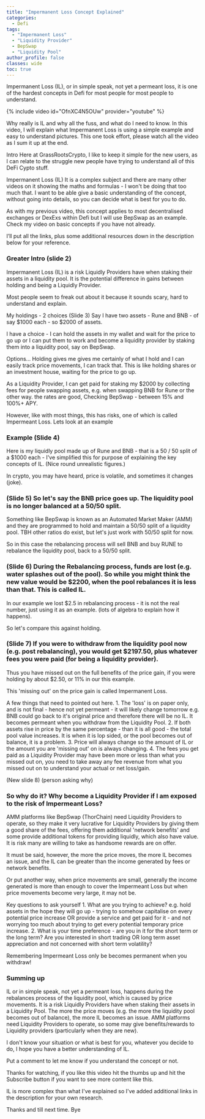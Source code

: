 ```yaml
---
title: "Impermanent Loss Concept Explained"
categories:
  - Defi
tags:
  - "Impermanent Loss"
  - "Liquidity Provider"
  - BepSwap
  - "Liquidity Pool"
author_profile: false
classes: wide
toc: true
---
```


Impermanent Loss (IL), or in simple speak, not yet a permeant loss, it is one of the hardest concepts in Defi for most people for most people to understand. 

{% include video id="OfnXC4N5OUw" provider="youtube" %}

Why really is IL and why all the fuss, and what do I need to know. 
In this video, I will explain what Impermanent Loss is using a simple example and easy to understand pictures. 
This one took effort, please watch all the video as I sum it up at the end. 

Intro
Here at GrassRootsCrypto, I like to keep it simple for the new users, as I can relate to the struggle new people have trying to understand all of this DeFi Cypto stuff.

Impermanent Loss (IL) It is a complex subject and there are many other videos on it showing the maths and formulas - I won't be doing that too much that. 
I want to be able give a basic understanding of the concept, without going into details, so you can decide what is best for you to do.

As with my previous video, this concept applies to most decentralised exchanges or DexExs within Defi but I will use BepSwap as an example. Check my video on basic concepts if you have not already. 

I’ll put all the links, plus some additional resources down in the description below for your reference. 

### Greater Intro (slide 2)
Impermanent Loss (IL) is a risk Liquidly Providers have when staking their assets in a liquidity pool. It is the potential difference in gains between holding and being a Liquidly Provider. 

Most people seem to freak out about it because it sounds scary, hard to understand and explain.

My holdings - 2 choices (Slide 3)
Say I have two assets - Rune and BNB - of say $1000 each - so $2000 of assets.

I have a choice - I can hold the assets in my wallet and wait for the price to go up or 
I can put them to work and become a liquidity provider by staking them into a liquidity pool, say on BepSwap.

Options…
Holding gives me gives me certainly of what I hold and I can easily track price movements, I can track that.  This is like holding shares or an investment house, waiting for the price to go up.

As a Liquidity Provider, I can get paid for staking my $2000 by collecting fees for people swapping assets, e.g. when swapping BNB for Rune or the other way. the rates are good,  Checking BepSwap - between 15% and 100%+ APY. 

However, like with most things, this has risks, one of which is called Impermeant Loss. Lets look at an example

### Example (Slide 4)
Here is my liquidly pool made up of Rune and BNB - that is a 50 / 50 split of a $1000 each - I've simplified this for purpose of explaining the key concepts of IL.
(Nice round unrealistic figures.)

In crypto, you may have heard, price is volatile, and sometimes it changes (joke). 

### (Slide 5) So let's say the BNB price goes up. The liquidity pool is no longer balanced at a 50/50 split.
Something like BepSwap is known as an Automated Market Maker (AMM) and they are programmed to hold and maintain a 50/50 split of a liquidity pool. TBH other ratios do exist, but let's just work with 50/50 split for now. 

So in this case the rebalancing process will sell BNB and buy RUNE to rebalance the liquidity pool, back to a 50/50 split. 

### (Slide 6) During the Rebalancing process, funds are lost (e.g. water splashes out of the pool). So while you might think the new value would be $2200, when the pool rebalances it is less than that. This is called IL.
In our example we lost $2.5 in rebalancing process - it is not the real number, just using it as an example. (lots of algebra to explain how it happens).

So let's compare this against holding. 

### (Slide 7) If you were to withdraw from the liquidity pool now (e.g. post rebalancing), you would get $2197.50, plus whatever fees you were paid (for being a liquidity provider). 
Thus you have missed out on the full benefits of the price gain, if you were holding by about $2.50, or 11% in our this example. 

This 'missing out' on the price gain is called Impermanent Loss. 

A few things that need to pointed out here.
	1. The 'loss' is on paper only, and is not final - hence not yet permeant - it will likely change tomorrow e.g. BNB could go back to it's original price and therefore there will be no IL. It becomes permeant when you withdraw from the Liquidity Pool.
	2. If both assets rise in price by the same percentage - than it is all good - the total pool value increases. It is when it is lop sided, or the pool becomes out of balance, it is a problem.
	3. Price will always change so the amount of IL or the amount you are 'missing out' on is always changing. 
	4. The fees you get paid as a Liquidity Provider may have been more or less than what you missed out on, you need to take away any fee revenue from what you missed out on to understand your actual or net loss/gain. 

 (New slide 8) (person asking why)

### So why do it? Why become a Liquidity Provider if I am exposed to the risk of Impermeant Loss?

AMM platforms like BepSwap (ThorChain) need Liquidity Providers to operate, so they make it very lucrative for Liquidity Providers by giving them a good share of the fees, offering them additional 'network benefits' and some provide additional tokens for providing liquidly, which also have value. 
It is risk many are willing to take as handsome rewards are on offer. 

It must be said, however, the more the price moves, the more IL becomes an issue, and the IL can be greater than the income generated by fees or network benefits.

Or put another way, when price movements are small, generally the income generated is more than enough to cover the Impermeant Loss but when price movements become very large, it may not be. 

Key questions to ask yourself
	1. What are you trying to achieve? e.g. hold assets in the hope they will go up - trying to somehow capitalise on every potential price increase OR provide a service and get paid for it - and not worrying too much about trying to get every potential temporary price increase.
	2. What is your time preference - are you in it for the short term or the long term? Are you interested in short trading OR long term asset appreciation and not concerned with short term volatility?

Remembering Impermeant Loss only be becomes permanent when you withdraw! 


### Summing up 

IL or in simple speak, not yet a permeant loss, happens during the rebalances process of the liquidity pool, which is caused by price movements. 
It is a risk Liquidly Providers have when staking their assets in a Liquidity Pool. 
The more the price moves (e.g. the more the liquidity pool becomes out of balance), the more IL becomes an issue. 
AMM platforms need Liquidity Providers to operate, so some may give benefits/rewards to Liquidity providers (particularly when they are new).

I don't know your situation or what is best for you, whatever you decide to do, I hope you have a better understanding of IL.

Put a comment to let me know if you understand the concept or not. 

Thanks for watching, if you like this video hit the thumbs up and hit the Subscribe button if you want to see more content like this. 

IL is more complex than what I've explained so I've added additional links in the description for your own research. 

Thanks and till next time. Bye